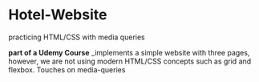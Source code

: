 # Hotel-Website
practicing HTML/CSS with media queries

**part of a Udemy Course**
_implements a simple website with three pages, however, we are not using modern HTML/CSS concepts such as grid and flexbox. Touches on media-queries

